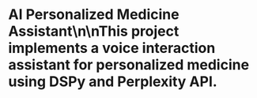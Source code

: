 # AI Personalized Medicine Assistant\n\nThis project implements a voice interaction assistant for personalized medicine using DSPy and Perplexity API.
